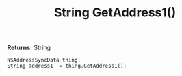 ﻿---
uid: crmscript_ref_NSAddressSyncData_GetAddress1
title: String GetAddress1()
intellisense: NSAddressSyncData.GetAddress1
keywords: NSAddressSyncData, GetAddress1
so.topic: reference
---



**Returns:** String


```crmscript
NSAddressSyncData thing;
String address1  = thing.GetAddress1();
```


